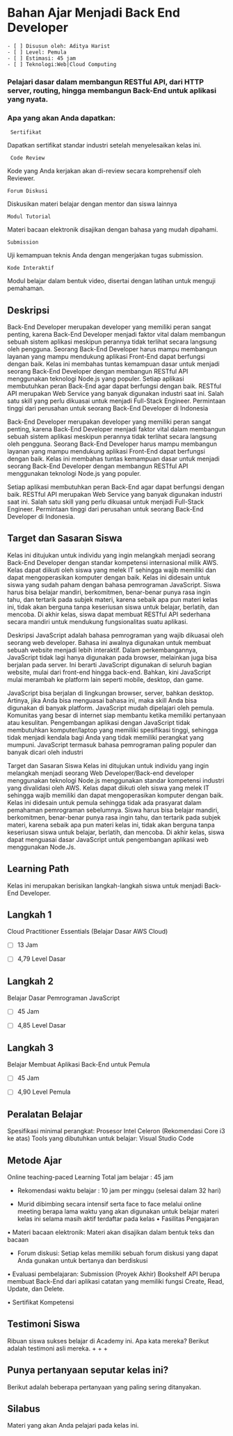 # Bahan Ajar Menjadi Back End Developer

```
- [ ] Disusun oleh: Aditya Harist
- [ ] Level: Pemula 
- [ ] Estimasi: 45 jam
- [ ] Teknologi:Web|Cloud Computing
```

### Pelajari dasar dalam membangun RESTful API, dari HTTP server, routing, hingga membangun Back-End untuk aplikasi yang nyata.

### Apa yang akan Anda dapatkan:
```
 Sertifikat
```
Dapatkan sertifikat standar industri setelah menyelesaikan kelas ini.

```
 Code Review
```
Kode yang Anda kerjakan akan di-review secara komprehensif oleh Reviewer.

```
Forum Diskusi
```
Diskusikan materi belajar dengan mentor dan siswa lainnya

```
Modul Tutorial
```
Materi bacaan elektronik disajikan dengan bahasa yang mudah dipahami.

```
Submission
```
Uji kemampuan teknis Anda dengan mengerjakan tugas submission.

```
Kode Interaktif
```
Modul belajar dalam bentuk video, disertai dengan latihan untuk menguji pemahaman.

## Deskripsi
Back-End Developer merupakan developer yang memiliki peran sangat penting, karena Back-End Developer menjadi faktor vital dalam membangun sebuah sistem aplikasi meskipun perannya tidak terlihat secara langsung oleh pengguna. Seorang Back-End Developer harus mampu membangun layanan yang mampu mendukung aplikasi Front-End dapat berfungsi dengan baik. Kelas ini membahas tuntas kemampuan dasar untuk menjadi seorang Back-End Developer dengan membangun RESTful API menggunakan teknologi Node.js yang populer.
Setiap aplikasi membutuhkan peran Back-End agar dapat berfungsi dengan baik.
RESTful API merupakan Web Service yang banyak digunakan industri saat ini.
Salah satu skill yang perlu dikuasai untuk menjadi Full-Stack Engineer.
Permintaan tinggi dari perusahan untuk seorang Back-End Developer di Indonesia

Back-End Developer merupakan developer yang memiliki peran sangat penting, karena Back-End Developer menjadi faktor vital dalam membangun sebuah sistem aplikasi meskipun perannya tidak terlihat secara langsung oleh pengguna. Seorang Back-End Developer harus mampu membangun layanan yang mampu mendukung aplikasi Front-End dapat berfungsi dengan baik. Kelas ini membahas tuntas kemampuan dasar untuk menjadi seorang Back-End Developer dengan membangun RESTful API menggunakan teknologi Node.js yang populer.

Setiap aplikasi membutuhkan peran Back-End agar dapat berfungsi dengan baik.
RESTful API merupakan Web Service yang banyak digunakan industri saat ini.
Salah satu skill yang perlu dikuasai untuk menjadi Full-Stack Engineer.
Permintaan tinggi dari perusahan untuk seorang Back-End Developer di Indonesia.

## Target dan Sasaran Siswa
Kelas ini ditujukan untuk individu yang ingin melangkah menjadi seorang Back-End Developer dengan standar kompetensi internasional milik AWS.
Kelas dapat diikuti oleh siswa yang melek IT sehingga wajib memiliki dan dapat mengoperasikan komputer dengan baik.
Kelas ini didesain untuk siswa yang sudah paham dengan bahasa pemrograman JavaScript.
Siswa harus bisa belajar mandiri, berkomitmen, benar-benar punya rasa ingin tahu, dan tertarik pada subjek materi, karena sebaik apa pun materi kelas ini, tidak akan berguna tanpa keseriusan siswa untuk belajar, berlatih, dan mencoba.
Di akhir kelas, siswa dapat membuat RESTful API sederhana secara mandiri untuk mendukung fungsionalitas suatu aplikasi.

Deskripsi
JavaScript adalah bahasa pemrograman yang wajib dikuasai oleh seorang web developer. Bahasa ini awalnya digunakan untuk membuat sebuah website menjadi lebih interaktif. Dalam perkembangannya, JavaScript tidak lagi hanya digunakan pada browser, melainkan juga bisa berjalan pada server. Ini berarti JavaScript digunakan di seluruh bagian website, mulai dari front-end hingga back-end. Bahkan, kini JavaScript mulai merambah ke platform lain seperti mobile, desktop, dan game.

JavaScript bisa berjalan di lingkungan browser, server, bahkan desktop. Artinya, jika Anda bisa menguasai bahasa ini, maka skill Anda bisa digunakan di banyak platform.
JavaScript mudah dipelajari oleh pemula. Komunitas yang besar di internet siap membantu ketika memiliki pertanyaan atau kesulitan.
Pengembangan aplikasi dengan JavaScript tidak membutuhkan komputer/laptop yang memiliki spesifikasi tinggi, sehingga tidak menjadi kendala bagi Anda yang tidak memiliki perangkat yang mumpuni.
JavaScript termasuk bahasa pemrograman paling populer dan banyak dicari oleh industri


Target dan Sasaran Siswa
Kelas ini ditujukan untuk individu yang ingin melangkah menjadi seorang Web Developer/Back-end developer menggunakan teknologi Node.js menggunakan standar kompetensi industri yang divalidasi oleh AWS.
Kelas dapat diikuti oleh siswa yang melek IT sehingga wajib memiliki dan dapat mengoperasikan komputer dengan baik.
Kelas ini didesain untuk pemula sehingga tidak ada prasyarat dalam pemahaman pemrograman sebelumnya.
Siswa harus bisa belajar mandiri, berkomitmen, benar-benar punya rasa ingin tahu, dan tertarik pada subjek materi, karena sebaik apa pun materi kelas ini, tidak akan berguna tanpa keseriusan siswa untuk belajar, berlatih, dan mencoba.
Di akhir kelas, siswa dapat menguasai dasar JavaScript untuk pengembangan aplikasi web menggunakan Node.Js.
 

## Learning Path
Kelas ini merupakan berisikan langkah-langkah siswa untuk menjadi Back-End Developer.

## Langkah 1
Cloud Practitioner Essentials (Belajar Dasar AWS Cloud)
- [ ] 13 Jam
- [ ] 4,79
Level Dasar
 

## Langkah 2
Belajar Dasar Pemrograman JavaScript
- [ ] 45 Jam
- [ ] 4,85
Level Dasar


## Langkah 3
Belajar Membuat Aplikasi Back-End untuk Pemula
- [ ] 45 Jam
- [ ] 4,90
Level Pemula


## Peralatan Belajar
Spesifikasi minimal perangkat:
Prosesor
Intel Celeron (Rekomendasi Core i3 ke atas)
Tools yang dibutuhkan untuk belajar:
Visual Studio Code


## Metode Ajar
Online teaching-paced Learning
Total jam belajar : 45 jam

- Rekomendasi waktu belajar : 10 jam per minggu
(selesai dalam 32 hari)

- Murid dibimbing secara intensif serta face to face melalui online meeting berapa lama waktu yang akan digunakan untuk belajar materi kelas ini selama masih aktif terdaftar pada kelas
• Fasilitas Pengajaran

• Materi bacaan elektronik: Materi akan disajikan dalam bentuk teks dan bacaan

- Forum diskusi: Setiap kelas memiliki sebuah forum diskusi yang dapat Anda gunakan untuk bertanya dan berdiskusi

• Evaluasi pembelajaran: Submission (Proyek Akhir) Bookshelf API berupa membuat Back-End dari aplikasi catatan yang memiliki fungsi Create, Read, Update, dan Delete.

• Sertifikat Kompetensi


## Testimoni Siswa
Ribuan siswa sukses belajar di Academy ini. Apa kata mereka? Berikut adalah testimoni asli mereka.
+
+
+

## Punya pertanyaan seputar kelas ini?
Berikut adalah beberapa pertanyaan yang paling sering ditanyakan.

## Silabus
Materi yang akan Anda pelajari pada kelas ini.
